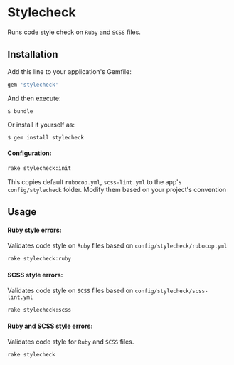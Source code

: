 # Stylecheck
Runs code style check on `Ruby` and `SCSS` files.

## Installation

Add this line to your application's Gemfile:

```ruby
gem 'stylecheck'
```

And then execute:

    $ bundle

Or install it yourself as:

    $ gem install stylecheck

#### Configuration:

```bash
rake stylecheck:init
```
This copies default `rubocop.yml`, `scss-lint.yml` to the app's `config/stylecheck` folder.
Modify them based on your project's convention

## Usage

#### Ruby style errors:
Validates code style on `Ruby` files based on `config/stylecheck/rubocop.yml`

```bash
rake stylecheck:ruby
```

#### SCSS style errors:
Validates code style on `SCSS` files based on `config/stylecheck/scss-lint.yml`

```bash
rake stylecheck:scss
```

#### Ruby and SCSS style errors:
Validates code style for `Ruby` and `SCSS` files.

```bash
rake stylecheck
```
